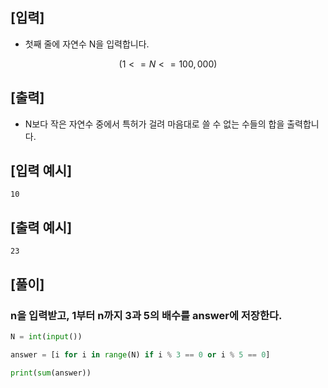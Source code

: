 ## [입력]
- 첫째 줄에 자연수 N을 입력합니다.
```math
(1 <= N <= 100,000)
```
## [출력]
- N보다 작은 자연수 중에서 특허가 걸려 마음대로 쓸 수 없는 수들의 합을 출력합니다.
## [입력 예시]
```
10
```
## [출력 예시]
```
23
```

## [풀이]

### n을 입력받고, 1부터 n까지 3과 5의 배수를 answer에 저장한다.
``` python
N = int(input())

answer = [i for i in range(N) if i % 3 == 0 or i % 5 == 0]

print(sum(answer))
```